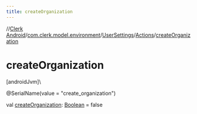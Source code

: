 ```yaml
---
title: createOrganization
---
```

//[Clerk Android](../../../../index.html)/[com.clerk.model.environment](../../index.html)/[UserSettings](../index.html)/[Actions](index.html)/[createOrganization](create-organization.html)



# createOrganization



[androidJvm]\




@SerialName(value = &quot;create_organization&quot;)



val [createOrganization](create-organization.html): [Boolean](https://kotlinlang.org/api/latest/jvm/stdlib/kotlin-stdlib/kotlin/-boolean/index.html) = false




